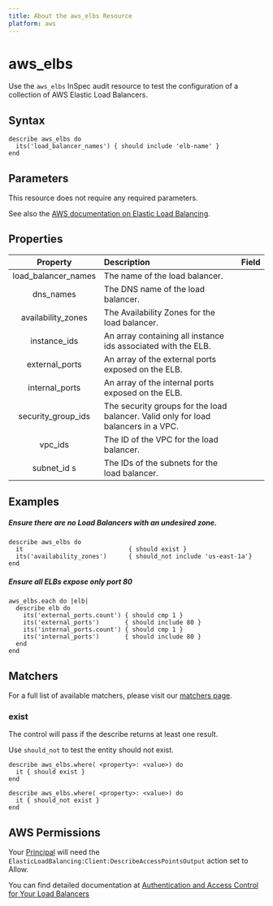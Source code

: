 ```yaml
---
title: About the aws_elbs Resource
platform: aws
---
```


# aws\_elbs

Use the `aws_elbs` InSpec audit resource to test the configuration of a collection of AWS Elastic Load Balancers.

## Syntax

    describe aws_elbs do
      its('load_balancer_names') { should include 'elb-name' }
    end

## Parameters

This resource does not require any required parameters.

See also the [AWS documentation on Elastic Load Balancing](https://docs.aws.amazon.com/elasticloadbalancing/latest/APIReference).

## Properties

| Property | Description | Field |
| :---: | :--- | :---: |
|load\_balancer\_names | The name of the load balancer. |
|dns\_names            | The DNS name of the load balancer. |
|availability\_zones   | The Availability Zones for the load balancer. |
|instance\_ids         | An array containing all instance ids associated with the ELB. |
|external\_ports       | An array of the external ports exposed on the ELB. |
|internal\_ports       | An array of the internal ports exposed on the ELB. |
|security\_group\_ids  | The security groups for the load balancer. Valid only for load balancers in a VPC. |
|vpc\_ids              | The ID of the VPC for the load balancer. |
|subnet\_id s          | The IDs of the subnets for the load balancer. |

## Examples

##### Ensure there are no Load Balancers with an undesired zone.
    describe aws_elbs do
      it                             { should exist }
      its('availability_zones')      { should_not include 'us-east-1a'}
    end

##### Ensure all ELBs expose only port 80
    aws_elbs.each do |elb|
      describe elb do
        its('external_ports.count') { should cmp 1 }
        its('external_ports')       { should include 80 }
        its('internal_ports.count') { should cmp 1 }
        its('internal_ports')       { should include 80 }
      end
    end

## Matchers

For a full list of available matchers, please visit our [matchers page](https://www.inspec.io/docs/reference/matchers/).

### exist

The control will pass if the describe returns at least one result.

Use `should_not` to test the entity should not exist.

    describe aws_elbs.where( <property>: <value>) do
      it { should exist }
    end
      
    describe aws_elbs.where( <property>: <value>) do
      it { should_not exist }
    end
    
## AWS Permissions

Your [Principal](https://docs.aws.amazon.com/IAM/latest/UserGuide/intro-structure.html#intro-structure-principal) will need the `ElasticLoadBalancing:Client:DescribeAccessPointsOutput` action set to Allow.

You can find detailed documentation at [Authentication and Access Control for Your Load Balancers](https://docs.aws.amazon.com/elasticloadbalancing/latest/userguide/load-balancer-authentication-access-control.html)

